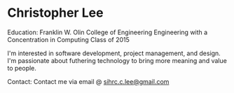  Christopher Lee
==================
Education:
	Franklin W. Olin College of Engineering
	Engineering with a Concentration in Computing
	Class of 2015

I'm interested in software development, project management, and design.
I'm passionate about futhering technology to bring more meaning and value to people.

Contact:
	Contact me via email @ sihrc.c.lee@gmail.com
